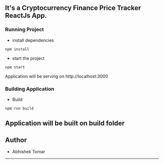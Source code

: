 ## It's a Cryptocurrency Finance Price Tracker ReactJs App.

### Running Project

- install dependencies

```terminal
npm install
```
- start the project

```terminal
npm start
```
Application will be serving on http://localhost:3000


### Building Application

- Build

```terminal
npm run build
```
Application will be built on build folder
---


## Author

- Abhishek Tomar

---

